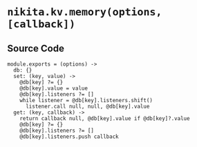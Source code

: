
# `nikita.kv.memory(options, [callback])`

## Source Code

    module.exports = (options) ->
      db: {}
      set: (key, value) ->
        @db[key] ?= {}
        @db[key].value = value
        @db[key].listeners ?= []
        while listener = @db[key].listeners.shift()
          listener.call null, null, @db[key].value
      get: (key, callback) ->
        return callback null, @db[key].value if @db[key]?.value
        @db[key] ?= {}
        @db[key].listeners ?= []
        @db[key].listeners.push callback
